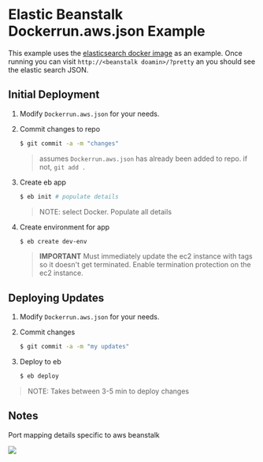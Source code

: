# Elastic Beanstalk Dockerrun.aws.json Example

This example uses the [elasticsearch docker image](https://registry.hub.docker.com/_/elasticsearch/) as an example.  Once running you can visit `http://<beanstalk doamin>/?pretty` an you should see the elastic search JSON.

## Initial Deployment

1. Modify `Dockerrun.aws.json` for your needs.

2. Commit changes to repo

	```bash
	$ git commit -a -m "changes"
	```

	> assumes `Dockerrun.aws.json` has already been added to repo.  if not, `git add .`

3. Create eb app

	```bash
	$ eb init # populate details
	```

	> NOTE: select Docker.  Populate all details

4. Create environment for app

	```bash
	$ eb create dev-env
	```

	> **IMPORTANT** Must immediately update the ec2 instance with tags so it doesn't get terminated.  Enable termination protection on the ec2 instance.

## Deploying Updates

1. Modify `Dockerrun.aws.json` for your needs.
2. Commit changes

	```bash
	$ git commit -a -m "my updates"
	```

3. Deploy to eb

	```bash
	$ eb deploy
	```

> NOTE: Takes between 3-5 min to deploy changes

## Notes

Port mapping details specific to aws beanstalk

![](http://note.io/1xzEypO)
